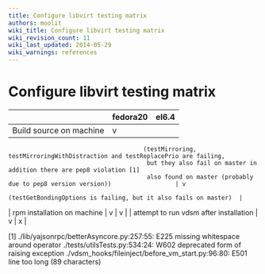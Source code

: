 ```yaml
---
title: Configure libvirt testing matrix
authors: moolit
wiki_title: Configure libvirt testing matrix
wiki_revision_count: 11
wiki_last_updated: 2014-05-29
wiki_warnings: references
---
```


# Configure libvirt testing matrix

|                                        | fedora20                                                                      | el6.4                                                           |
|----------------------------------------|-------------------------------------------------------------------------------|-----------------------------------------------------------------|
| Build source on machine                | v                                                                             
                                          (testMirroring, testMirroringWithDistraction and testReplacePrio are failing,  
                                           but they also fail on master in addition there are pep8 violation [1]         
                                           also found on master (probably due to pep8 version version))                  | v                                                               
                                                                                                                          (testGetBondingOptions is failing, but it also fails on master)  |
| rpm installation on machine            | v                                                                             | v                                                               |
| attempt to run vdsm after installation | v                                                                             | x                                                               |

<references/>

[1] ./lib/yajsonrpc/betterAsyncore.py:257:55: E225 missing whitespace around operator
./tests/utilsTests.py:534:24: W602 deprecated form of raising exception
./vdsm_hooks/fileinject/before_vm_start.py:96:80: E501 line too long (89 characters)
